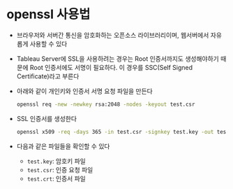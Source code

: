# openssl 사용법

- 브라우저와 서버간 통신을 암호화하는 오픈소스 라이브러리이며, 웹서버에서 자유롭게 사용할 수 있다
- Tableau Server에 SSL을 사용하려는 경우는 Root 인증서까지도 생성해야하기 때문에 Root 인증서에도 서명이 필요하다. 이 경우를 SSC(Self Signed Certificate)라고 부른다
- 아래와 같이 개인키와 인증서 서명 요청 파일을 만든다

    ```bash
    openssl req -new -newkey rsa:2048 -nodes -keyout test.csr
    ```

- SSL 인증서를 생성한다

    ```bash
    openssl x509 -req -days 365 -in test.csr -signkey test.key -out test.crt
    ```

- 다음과 같은 파일들을 확인할 수 있다
  - `test.key`: 암호키 파일
  - `test.csr`: 인증 요청 파일
  - `test.crt`: 인증서 파일
